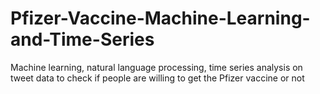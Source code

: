 # Pfizer-Vaccine-Machine-Learning-and-Time-Series
Machine learning, natural language processing, time series analysis on tweet data to check if people are willing to get the Pfizer vaccine or not 
